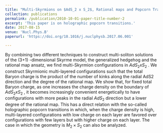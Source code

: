 ```yaml
---
title: "Multi-Skyrmions on $AdS_2 x S_2$, Rational maps and Popcorn Transitions"
collection: publications
permalink: /publication/2010-10-01-paper-title-number-2
excerpt: 'This paper is on holographic popcorn transitions.'
date: 2017-08-15
venue: 'Nucl.Phys.B'
paperurl: 'https://doi.org/10.1016/j.nuclphysb.2017.06.001'

---
```

By combining two different techniques to construct multi-soliton solutions of the (3+1) -dimensional Skyrme model, the generalized hedgehog and the rational map ansatz, we find multi-Skyrmion configurations in $AdS_2 x S_2$ . We construct Skyrmionic multi-layered configurations such that the total Baryon charge is the product of the number of kinks along the radial AdS2 direction and the degree of the rational map. We show that, for fixed total Baryon charge, as one increases the charge density on the boundary of $AdS_2 x S_2$ , it becomes increasingly convenient energetically to have configurations with more peaks in the radial $AdS_2$ direction but a lower degree of the rational map. This has a direct relation with the so-called holographic popcorn transitions in which, when the charge density is high, multi-layered configurations with low charge on each layer are favored over configurations with few layers but with higher charge on each layer. The case in which the geometry is $M_2×S_2$ can also be analyzed.





